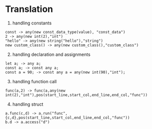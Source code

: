 # Translation

1. handling constants
```
const -> any(new const_data_type(value), "const_data")
2 -> any(new int(2),"int")
"hello" -> any(new string("hello"),"string")
new custom_class() -> any(new custom_class(),"custom_class")
```

2. handling declaration and assignments
```
let a; -> any a;
const a; -> const any a;
const a = 90; -> const any a = any(new int(90),"int");
```

3. handling function call
```
func(a,2) -> func(a,any(new int(2),"int"),pos(start_line,start_col,end_line,end_col,"func")) 
```

4. handling struct
```
a.func(c,d) -> a.run("func",{c,d},pos(start_line,start_col,end_line,end_col,"func"))
b.d -> a.access("d")
```